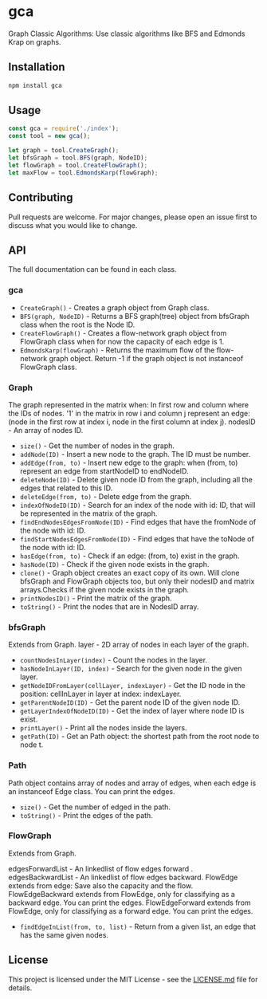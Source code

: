 # gca

Graph Classic Algorithms: Use classic algorithms like BFS and Edmonds Krap on graphs.

## Installation

```bash
npm install gca
```

## Usage

```js
const gca = require('./index');
const tool = new gca();

let graph = tool.CreateGraph();
let bfsGraph = tool.BFS(graph, NodeID);
let flowGraph = tool.CreateFlowGraph();
let maxFlow = tool.EdmondsKarp(flowGraph);
```
## Contributing

Pull requests are welcome. For major changes, please open an issue first to discuss what you would like to change.

## API

The full documentation can be found in each class.

### gca

- `CreateGraph()` - Creates a graph object from Graph class.
- `BFS(graph, NodeID)` - Returns a BFS graph(tree) object from bfsGraph class when the root is the Node ID.
- `CreateFlowGraph()` - Creates a flow-network graph object from FlowGraph class when for now the capacity of each edge is 1.
- `EdmondsKarp(flowGraph)` - Returns the maximum flow of the flow-network graph object. Return -1 if the graph object is not instanceof FlowGraph class.

### Graph

The graph represented in the matrix when: In first row and column where the IDs of nodes. '1' in the matrix in row i and column j represent an edge: (node in the first row at index i, node in the first column at index j).
nodesID - An array of nodes ID.

- `size()` - Get the number of nodes in the graph.
- `addNode(ID)` - Insert a new node to the graph. The ID must be number.
- `addEdge(from, to)` - Insert new edge to the graph: when (from, to) represent an edge from startNodeID to endNodeID.
- `deleteNode(ID)` - Delete given node ID from the graph, including all the edges that related to this ID.
- `deleteEdge(from, to)` - Delete edge from the graph.
- `indexOfNodeID(ID)` - Search for an index of the node with id: ID, that will be represented in the matrix of the graph.
- `findEndNodesEdgesFromNode(ID)` - Find edges that have the fromNode of the node with id: ID.
- `findStartNodesEdgesFromNode(ID)` - Find edges that have the toNode of the node with id: ID.
- `hasEdge(from, to)` - Check if an edge: (from, to) exist in the graph.
- `hasNode(ID)` - Check if the given node exists in the graph.
- `clone()` - Graph object creates an exact copy of its own. Will clone bfsGraph and FlowGraph objects too, but only their nodesID and matrix arrays.Checks if the given node exists in the graph.
- `printNodesID()` - Print the matrix of the graph.
- `toString()` - Print the nodes that are in NodesID array.

### bfsGraph

Extends from Graph.
layer - 2D array of nodes in each layer of the graph.

- `countNodesInLayer(index)` - Count the nodes in the layer.
- `hasNodeInLayer(ID, index)` - Search for the given node in the given layer.
- `getNodeIDFromLayer(cellLayer, indexLayer)` - Get the ID node in the position: cellInLayer in layer at index: indexLayer.
- `getParentNodeID(ID)` - Get the parent node ID of the given node ID.
- `getLayerIndexOfNodeID(ID)` - Get the index of layer where node ID is exist.
- `printLayer()` - Print all the nodes inside the layers.
- `getPath(ID)` - Get an Path object: the shortest path from the root node to node t.

### Path

Path object contains array of nodes and array of edges, when each edge is an instanceof Edge class. You can print the edges.

- `size()` - Get the number of edged in the path.
- `toString()` - Print the edges of the path.

### FlowGraph

Extends from Graph.

edgesForwardList - An linkedlist of flow edges forward .
edgesBackwardList - An linkedlist of flow edges backward.
FlowEdge extends from edge: Save also the capacity and the flow.
FlowEdgeBackward extends from FlowEdge, only for classifying  as a backward edge. You can print the edges.
FlowEdgeForward extends from FlowEdge, only for classifying  as a forward edge. You can print the edges.

- `findEdgeInList(from, to, list)` - Return from a given list, an edge that has the same given nodes.

## License

This project is licensed under the MIT License - see the [LICENSE.md](https://github.com/babudabu/gca/blob/master/LICENSE) file for details.